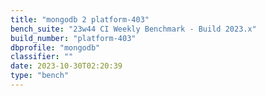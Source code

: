 ```yaml
---
title: "mongodb 2 platform-403"
bench_suite: "23w44 CI Weekly Benchmark - Build 2023.x"
build_number: "platform-403"
dbprofile: "mongodb"
classifier: ""
date: 2023-10-30T02:20:39
type: "bench"
---
```

